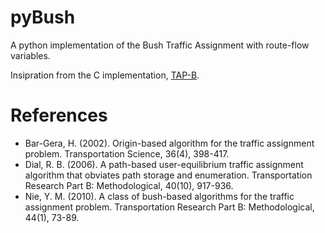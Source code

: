 # pyBush
A python implementation of the Bush Traffic Assignment with route-flow variables.

Insipration from the C implementation, [TAP-B](https://github.com/spartalab/tap-b).

# References
* Bar-Gera, H. (2002). Origin-based algorithm for the traffic assignment problem. Transportation Science, 36(4), 398-417.
* Dial, R. B. (2006). A path-based user-equilibrium traffic assignment algorithm that obviates path storage and enumeration. Transportation Research Part B: Methodological, 40(10), 917-936.
* Nie, Y. M. (2010). A class of bush-based algorithms for the traffic assignment problem. Transportation Research Part B: Methodological, 44(1), 73-89.
